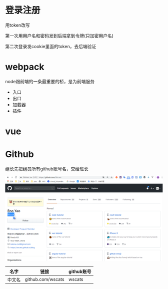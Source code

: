 # 登录注册

用token改写

第一次用用户名和密码发到后端拿到令牌(只加密用户名)

第二次登录发cookie里面的token，去后端验证


# webpack

node跟前端的一条最重要的桥，是为前端服务

- 入口
- 出口
- 加载器
- 插件

# vue

# Github

组长先把组员所有github账号名，交给班长

<img src="4.png">

|名字|链接|github账号|
|-|-|-|
|中文名|github.com/wscats|wscats|